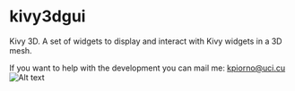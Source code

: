 # kivy3dgui

Kivy 3D. A set of widgets to display and interact with Kivy widgets in a 3D mesh.

If you want to help with the development you can mail me: kpiorno@uci.cu
![Alt text](https://github.com/kpiorno/kivy3dgui/blob/master/screenshots/screenshot1.jpg "Example 1 ScreenShot")
